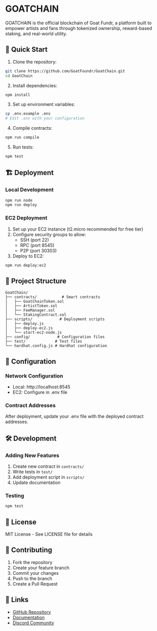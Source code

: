 # GOATCHAIN

GOATCHAIN is the official blockchain of Goat Fundr, a platform built to empower artists and fans through tokenized ownership, reward-based staking, and real-world utility.

## 🚀 Quick Start

1. Clone the repository:
```bash
git clone https://github.com/GoatFoundr/GoatChain.git
cd GoatChain
```

2. Install dependencies:
```bash
npm install
```

3. Set up environment variables:
```bash
cp .env.example .env
# Edit .env with your configuration
```

4. Compile contracts:
```bash
npm run compile
```

5. Run tests:
```bash
npm test
```

## 🏗️ Deployment

### Local Development
```bash
npm run node
npm run deploy
```

### EC2 Deployment
1. Set up your EC2 instance (t2.micro recommended for free tier)
2. Configure security groups to allow:
   - SSH (port 22)
   - RPC (port 8545)
   - P2P (port 30303)
3. Deploy to EC2:
```bash
npm run deploy:ec2
```

## 📁 Project Structure

```
GoatChain/
├── contracts/           # Smart contracts
│   ├── GoatChainToken.sol
│   ├── ArtistToken.sol
│   ├── FeeManager.sol
│   └── StakingContract.sol
├── scripts/            # Deployment scripts
│   ├── deploy.js
│   ├── deploy-ec2.js
│   └── start-ec2-node.js
├── config/            # Configuration files
├── test/             # Test files
└── hardhat.config.js # Hardhat configuration
```

## 🔧 Configuration

### Network Configuration
- Local: http://localhost:8545
- EC2: Configure in .env file

### Contract Addresses
After deployment, update your .env file with the deployed contract addresses.

## 🛠️ Development

### Adding New Features
1. Create new contract in `contracts/`
2. Write tests in `test/`
3. Add deployment script in `scripts/`
4. Update documentation

### Testing
```bash
npm test
```

## 📝 License

MIT License - See LICENSE file for details

## 👥 Contributing

1. Fork the repository
2. Create your feature branch
3. Commit your changes
4. Push to the branch
5. Create a Pull Request

## 🔗 Links

- [GitHub Repository](https://github.com/GoatFoundr/GoatChain)
- [Documentation](https://docs.goatfundr.com)
- [Discord Community](https://discord.gg/goatfundr) 